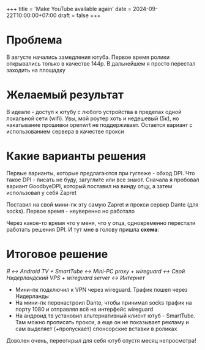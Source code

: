 +++
title = 'Make YouTube available again'
date = 2024-09-22T10:00:00+07:00
draft = false
+++

# Проблема
В августе начались замедления ютуба. Первое время ролики открывались только в качестве 144р. В дальнейшем я просто
перестал заходить на площадку

# Желаемый результат
В идеале - доступ к ютубу с любого устройства в пределах одной локальной сети (wifi). Увы, мой роутер хоть и недешевый
(5к), но накатывание прошивки openwrt не поддерживает. Остается вариант с использованием сервера в качестве прокси

# Какие варианты решения
Первые варианты, которые предлагаются при гуглеже - обход DPI. Что такое DPI - писать не буду, загуглите или все знают.
Сначала я пробовал вариант GoodbyeDPI, который поставил на винду отцу, а затем использовал у себя Zapret

Поставил на свой мини-пк эту самую Zapret и прокси сервер Dante (для socks). Первое время - неуверенно но работало

Через какое-то время что у меня, что у отца, одновременно перестали работать решения DPI. И тут мне в голову пришла **схема**:

# Итоговое решение

_Я <-> Android TV + SmartTube <-> Mini-PC proxy + wireguard <-> Свой Нидерландский VPS + wireguard server <-> Интернет_

- Мини-пк подключил к VPN через wireguard. Трафик пошел через Нидерланды
- На мини-пк перенастроил Dante, чтобы принимал socks трафик на порту 1080 и отправлял всё на интерфейс wireguard
- На андроид тв установил альтернативный клиент ютуб - SmartTube. Там можно прописать прокси, а еще он не показывает рекламу
и сам выделяет (+пропускает) спонсорские вставки в роликах

Доволен очень, переоткрыл для себя ютуб спустя месяц непросмотра!
